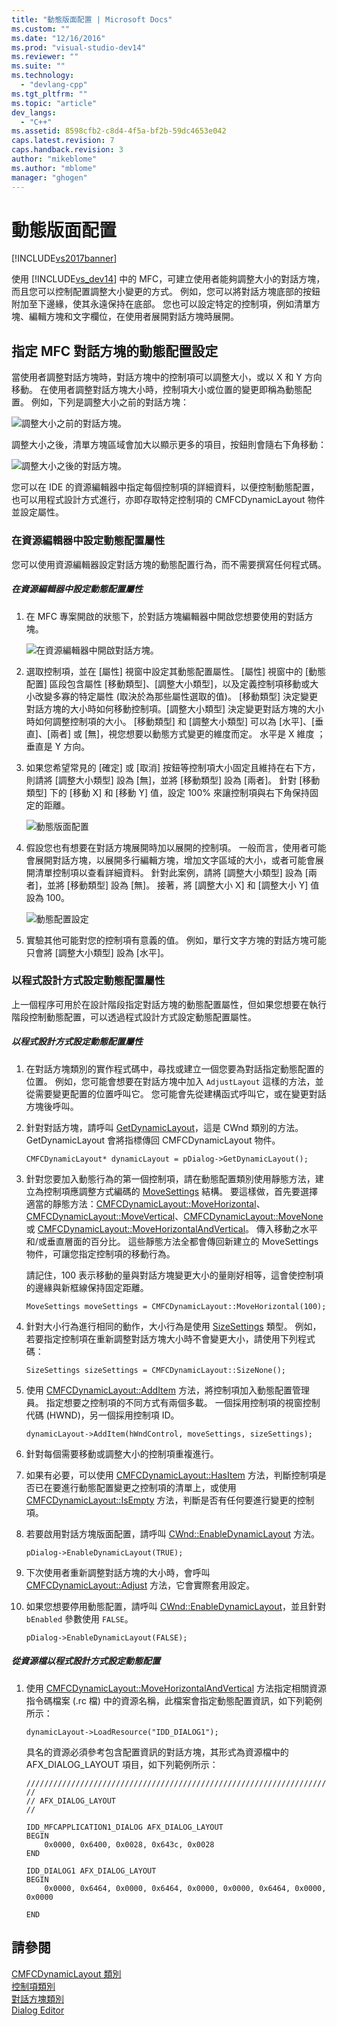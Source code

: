 ```yaml
---
title: "動態版面配置 | Microsoft Docs"
ms.custom: ""
ms.date: "12/16/2016"
ms.prod: "visual-studio-dev14"
ms.reviewer: ""
ms.suite: ""
ms.technology: 
  - "devlang-cpp"
ms.tgt_pltfrm: ""
ms.topic: "article"
dev_langs: 
  - "C++"
ms.assetid: 8598cfb2-c8d4-4f5a-bf2b-59dc4653e042
caps.latest.revision: 7
caps.handback.revision: 3
author: "mikeblome"
ms.author: "mblome"
manager: "ghogen"
---
```

# 動態版面配置
[!INCLUDE[vs2017banner](../assembler/inline/includes/vs2017banner.md)]

使用 [!INCLUDE[vs_dev14](../ide/includes/vs_dev14_md.md)] 中的 MFC，可建立使用者能夠調整大小的對話方塊，而且您可以控制配置調整大小變更的方式。  例如，您可以將對話方塊底部的按鈕附加至下邊緣，使其永遠保持在底部。  您也可以設定特定的控制項，例如清單方塊、編輯方塊和文字欄位，在使用者展開對話方塊時展開。  
  
## 指定 MFC 對話方塊的動態配置設定  
 當使用者調整對話方塊時，對話方塊中的控制項可以調整大小，或以 X 和 Y 方向移動。  在使用者調整對話方塊大小時，控制項大小或位置的變更即稱為動態配置。  例如，下列是調整大小之前的對話方塊：  
  
 ![調整大小之前的對話方塊。](../mfc/media/mfcdynamiclayout4.png "MFCDynamicLayout4")  
  
 調整大小之後，清單方塊區域會加大以顯示更多的項目，按鈕則會隨右下角移動：  
  
 ![調整大小之後的對話方塊。](../mfc/media/mfcdynamiclayout5.png "MFCDynamicLayout5")  
  
 您可以在 IDE 的資源編輯器中指定每個控制項的詳細資料，以便控制動態配置，也可以用程式設計方式進行，亦即存取特定控制項的 CMFCDynamicLayout 物件並設定屬性。  
  
### 在資源編輯器中設定動態配置屬性  
 您可以使用資源編輯器設定對話方塊的動態配置行為，而不需要撰寫任何程式碼。  
  
##### 在資源編輯器中設定動態配置屬性  
  
1.  在 MFC 專案開啟的狀態下，於對話方塊編輯器中開啟您想要使用的對話方塊。  
  
     ![在資源編輯器中開啟對話方塊。](../mfc/media/mfcdynamiclayout3.png "MFCDynamicLayout3")  
  
2.  選取控制項，並在 \[屬性\] 視窗中設定其動態配置屬性。  \[屬性\] 視窗中的 \[動態配置\] 區段包含屬性 \[移動類型\]、\[調整大小類型\]，以及定義控制項移動或大小改變多寡的特定屬性 \(取決於為那些屬性選取的值\)。  \[移動類型\] 決定變更對話方塊的大小時如何移動控制項。\[調整大小類型\] 決定變更對話方塊的大小時如何調整控制項的大小。  \[移動類型\] 和 \[調整大小類型\] 可以為 \[水平\]、\[垂直\]、\[兩者\] 或 \[無\]，視您想要以動態方式變更的維度而定。  水平是 X 維度 ；垂直是 Y 方向。  
  
3.  如果您希望常見的 \[確定\] 或 \[取消\] 按鈕等控制項大小固定且維持在右下方，則請將 \[調整大小類型\] 設為 \[無\]，並將 \[移動類型\] 設為 \[兩者\]。  針對 \[移動類型\] 下的 \[移動 X\] 和 \[移動 Y\] 值，設定 100% 來讓控制項與右下角保持固定的距離。  
  
     ![動態版面配置](../mfc/media/mfcdynamiclayout1.png "MFCDynamicLayout1")  
  
4.  假設您也有想要在對話方塊展開時加以展開的控制項。  一般而言，使用者可能會展開對話方塊，以展開多行編輯方塊，增加文字區域的大小，或者可能會展開清單控制項以查看詳細資料。  針對此案例，請將 \[調整大小類型\] 設為 \[兩者\]，並將 \[移動類型\] 設為 \[無\]。  接著，將 \[調整大小 X\] 和 \[調整大小 Y\] 值設為 100。  
  
     ![動態配置設定](../mfc/media/mfcdynamiclayout2.png "MFCDynamicLayout2")  
  
5.  實驗其他可能對您的控制項有意義的值。  例如，單行文字方塊的對話方塊可能只會將 \[調整大小類型\] 設為 \[水平\]。  
  
### 以程式設計方式設定動態配置屬性  
 上一個程序可用於在設計階段指定對話方塊的動態配置屬性，但如果您想要在執行階段控制動態配置，可以透過程式設計方式設定動態配置屬性。  
  
##### 以程式設計方式設定動態配置屬性  
  
1.  在對話方塊類別的實作程式碼中，尋找或建立一個您要為對話指定動態配置的位置。  例如，您可能會想要在對話方塊中加入 `AdjustLayout` 這樣的方法，並從需要變更配置的位置呼叫它。  您可能會先從建構函式呼叫它，或在變更對話方塊後呼叫。  
  
2.  針對對話方塊，請呼叫 [GetDynamicLayout](../Topic/CWnd::GetDynamicLayout.md)，這是 CWnd 類別的方法。  GetDynamicLayout 會將指標傳回 CMFCDynamicLayout 物件。  
  
    ```  
    CMFCDynamicLayout* dynamicLayout = pDialog->GetDynamicLayout();  
    ```  
  
3.  針對您要加入動態行為的第一個控制項，請在動態配置類別使用靜態方法，建立為控制項應調整方式編碼的 [MoveSettings](../Topic/CMFCDynamicLayout::MoveSettings%20Structure.md) 結構。  要這樣做，首先要選擇適當的靜態方法：[CMFCDynamicLayout::MoveHorizontal](../Topic/CMFCDynamicLayout::MoveHorizontal.md)、[CMFCDynamicLayout::MoveVertical](../Topic/CMFCDynamicLayout::MoveVertical.md)、[CMFCDynamicLayout::MoveNone](../Topic/CMFCDynamicLayout::MoveNone.md) 或 [CMFCDynamicLayout::MoveHorizontalAndVertical](../Topic/CMFCDynamicLayout::MoveHorizontalAndVertical.md)。  傳入移動之水平和\/或垂直層面的百分比。  這些靜態方法全都會傳回新建立的 MoveSettings 物件，可讓您指定控制項的移動行為。  
  
     請記住，100 表示移動的量與對話方塊變更大小的量剛好相等，這會使控制項的邊緣與新框線保持固定距離。  
  
    ```  
    MoveSettings moveSettings = CMFCDynamicLayout::MoveHorizontal(100);  
    ```  
  
4.  針對大小行為進行相同的動作，大小行為是使用 [SizeSettings](../Topic/CMFCDynamicLayout::SizeSettings%20Structure.md) 類型。  例如，若要指定控制項在重新調整對話方塊大小時不會變更大小，請使用下列程式碼：  
  
    ```  
    SizeSettings sizeSettings = CMFCDynamicLayout::SizeNone();  
    ```  
  
5.  使用 [CMFCDynamicLayout::AddItem](../Topic/CMFCDynamicLayout::AddItem.md) 方法，將控制項加入動態配置管理員。  指定想要之控制項的不同方式有兩個多載。  一個採用控制項的視窗控制代碼 \(HWND\)，另一個採用控制項 ID。  
  
    ```  
    dynamicLayout->AddItem(hWndControl, moveSettings, sizeSettings);  
    ```  
  
6.  針對每個需要移動或調整大小的控制項重複進行。  
  
7.  如果有必要，可以使用 [CMFCDynamicLayout::HasItem](../Topic/CMFCDynamicLayout::HasItem.md) 方法，判斷控制項是否已在要進行動態配置變更之控制項的清單上，或使用 [CMFCDynamicLayout::IsEmpty](../Topic/CMFCDynamicLayout::IsEmpty.md) 方法，判斷是否有任何要進行變更的控制項。  
  
8.  若要啟用對話方塊版面配置，請呼叫 [CWnd::EnableDynamicLayout](../Topic/CWnd::EnableDynamicLayout.md) 方法。  
  
    ```  
    pDialog->EnableDynamicLayout(TRUE);  
    ```  
  
9. 下次使用者重新調整對話方塊的大小時，會呼叫 [CMFCDynamicLayout::Adjust](../Topic/CMFCDynamicLayout::Adjust.md) 方法，它會實際套用設定。  
  
10. 如果您想要停用動態配置，請呼叫 [CWnd::EnableDynamicLayout](../Topic/CWnd::EnableDynamicLayout.md)，並且針對 `bEnabled` 參數使用 `FALSE`。  
  
    ```  
    pDialog->EnableDynamicLayout(FALSE);  
    ```  
  
##### 從資源檔以程式設計方式設定動態配置  
  
1.  使用 [CMFCDynamicLayout::MoveHorizontalAndVertical](../Topic/CMFCDynamicLayout::MoveHorizontalAndVertical.md) 方法指定相關資源指令碼檔案 \(.rc 檔\) 中的資源名稱，此檔案會指定動態配置資訊，如下列範例所示：  
  
    ```  
    dynamicLayout->LoadResource("IDD_DIALOG1");  
    ```  
  
     具名的資源必須參考包含配置資訊的對話方塊，其形式為資源檔中的 AFX\_DIALOG\_LAYOUT 項目，如下列範例所示：  
  
    ```  
    /////////////////////////////////////////////////////////////////////////////  
    //  
    // AFX_DIALOG_LAYOUT  
    //  
  
    IDD_MFCAPPLICATION1_DIALOG AFX_DIALOG_LAYOUT  
    BEGIN  
        0x0000, 0x6400, 0x0028, 0x643c, 0x0028  
    END  
  
    IDD_DIALOG1 AFX_DIALOG_LAYOUT  
    BEGIN  
        0x0000, 0x6464, 0x0000, 0x6464, 0x0000, 0x0000, 0x6464, 0x0000, 0x0000  
  
    END  
    ```  
  
## 請參閱  
 [CMFCDynamicLayout 類別](../mfc/reference/cmfcdynamiclayout-class.md)   
 [控制項類別](../mfc/control-classes.md)   
 [對話方塊類別](../mfc/dialog-box-classes.md)   
 [Dialog Editor](../mfc/dialog-editor.md)